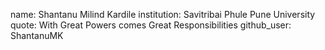 name: Shantanu Milind Kardile
institution: Savitribai Phule Pune University
quote: With Great Powers comes Great Responsibilities
github_user: ShantanuMK
